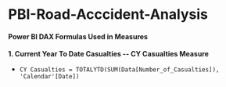 # PBI-Road-Acccident-Analysis

#### Power BI DAX Formulas Used in Measures

**1. Current Year To Date Casualties -- CY Casualties Measure**
* `CY Casualties = TOTALYTD(SUM(Data[Number_of_Casualties]), 'Calendar'[Date])`
